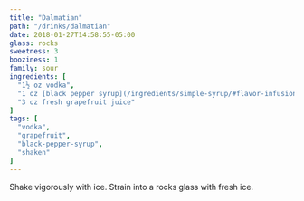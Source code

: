 ```yaml
---
title: "Dalmatian"
path: "/drinks/dalmatian"
date: 2018-01-27T14:58:55-05:00
glass: rocks
sweetness: 3
booziness: 1
family: sour
ingredients: [
  "1½ oz vodka",
  "1 oz [black pepper syrup](/ingredients/simple-syrup/#flavor-infusion)",
  "3 oz fresh grapefruit juice"
]
tags: [
  "vodka",
  "grapefruit",
  "black-pepper-syrup",
  "shaken"
]
---
```

Shake vigorously with ice. Strain into a rocks glass with fresh ice.
